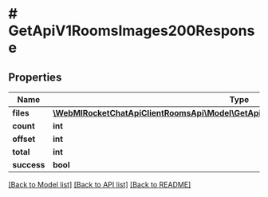 # # GetApiV1RoomsImages200Response

## Properties

Name | Type | Description | Notes
------------ | ------------- | ------------- | -------------
**files** | [**\WebMIRocketChatApiClientRoomsApi\Model\GetApiV1RoomsImages200ResponseFilesInner[]**](GetApiV1RoomsImages200ResponseFilesInner.md) |  | [optional]
**count** | **int** |  | [optional]
**offset** | **int** |  | [optional]
**total** | **int** |  | [optional]
**success** | **bool** |  | [optional]

[[Back to Model list]](../../README.md#models) [[Back to API list]](../../README.md#endpoints) [[Back to README]](../../README.md)
